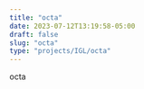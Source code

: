 ```yaml
---
title: "octa"
date: 2023-07-12T13:19:58-05:00
draft: false
slug: "octa"
type: "projects/IGL/octa"
---
```



octa